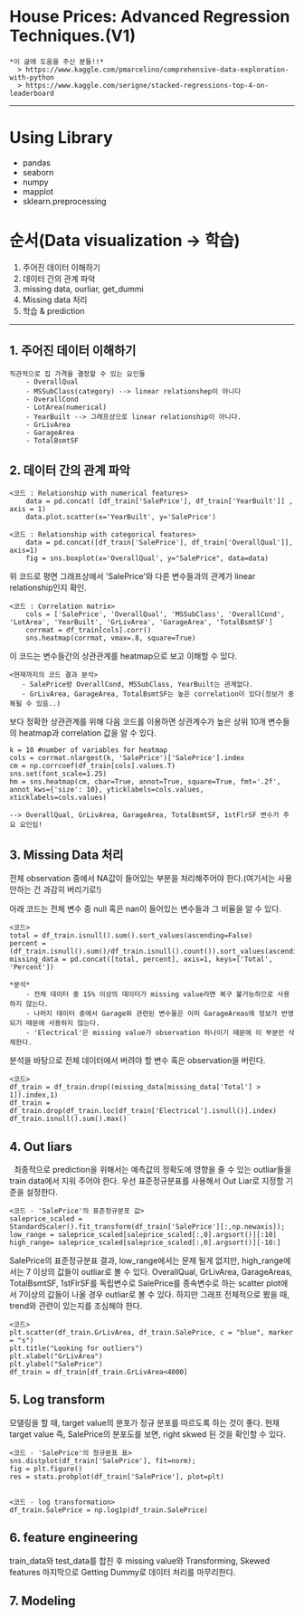 House Prices: Advanced Regression Techniques.(V1)
============================================

	*이 글에 도움을 주신 분들!!*
	  > https://www.kaggle.com/pmarcelino/comprehensive-data-exploration-with-python
	  > https://www.kaggle.com/serigne/stacked-regressions-top-4-on-leaderboard
	  

------------------------------------------------------------

# Using Library

- pandas
- seaborn
- numpy
- mapplot
- sklearn.preprocessing

# 순서(Data visualization -> 학습)

1. 주어진 데이터 이해하기
2. 데이터 간의 관계 파악
3. missing data, ourliar, get_dummi
3. Missing data 처리
4. 학습 & prediction

---------------------------------------------------------------

## 1. 주어진 데이터 이해하기

	직관적으로 집 가격을 결정할 수 있는 요인들 
		- OverallQual
		- MSSubClass(category) --> linear relationshep이 아니다
		- OverallCond 
		- LotArea(numerical)
		- YearBuilt --> 그래프상으로 linear relationship이 아니다.
		- GrLivArea
		- GarageArea
		- TotalBsmtSF


## 2. 데이터 간의 관계 파악

	<코드 : Relationship with numerical features>
		data = pd.concat( [df_train['SalePrice'], df_train['YearBuilt']] , axis = 1)
		data.plot.scatter(x='YearBuilt', y='SalePrice')

	<코드 : Relationship with categorical features>
		data = pd.concat([df_train['SalePrice'], df_train['OverallQual']], axis=1)
		fig = sns.boxplot(x='OverallQual', y="SalePrice", data=data)

위 코드로 평면 그래프상에서 'SalePrice'와 다른 변수들과의 관계가 linear relationship인지 확인.

	<코드 : Correlation matrix>
		cols = ['SalePrice', 'OverallQual', 'MSSubClass', 'OverallCond', 'LotArea', 'YearBuilt', 'GrLivArea', 'GarageArea', 'TotalBsmtSF']
		corrmat = df_train[cols].corr()
		sns.heatmap(corrmat, vmax=.8, square=True)

이 코드는 변수들간의 상관관계를 heatmap으로 보고 이해할 수 있다.

	<현재까지의 코드 결과 분석>
	   - SalePrice랑 OverallCond, MSSubClass, YearBuilt는 관계없다.
	   - GrLivArea, GarageArea, TotalBsmtSF는 높은 correlation이 있다(정보가 중복될 수 있음..)

보다 정확한 상관관계를 위해 다음 코드를 이용하면 상관계수가 높은 상위 10개 변수들의 heatmap과 correlation 값을 알 수 있다.
	
	k = 10 #number of variables for heatmap
	cols = corrmat.nlargest(k, 'SalePrice')['SalePrice'].index
	cm = np.corrcoef(df_train[cols].values.T)
	sns.set(font_scale=1.25)
	hm = sns.heatmap(cm, cbar=True, annot=True, square=True, fmt='.2f', annot_kws={'size': 10}, yticklabels=cols.values, xticklabels=cols.values)

	--> OverallQual, GrLivArea, GarageArea, TotalBsmtSF, 1stFlrSF 변수가 주요 요인임!


## 3. Missing Data 처리

전체 observation 중에서 NA값이 들어있는 부분을 처리해주어야 한다.(여기서는 사용 안하는 건 과감히 버리기로!)

아래 코드는 전체 변수 중 null 혹은 nan이 들어있는 변수들과 그 비율을 알 수 있다.

	<코드>
	total = df_train.isnull().sum().sort_values(ascending=False)
	percent = (df_train.isnull().sum()/df_train.isnull().count()).sort_values(ascending=False)
	missing_data = pd.concat([total, percent], axis=1, keys=['Total', 'Percent'])

	*분석*
		- 전체 데이터 중 15% 이상의 데이터가 missing value라면 복구 불가능하므로 사용하지 않는다.
		- 나머지 데이터 중에서 Garage와 관련된 변수들은 이미 GarageAreas에 정보가 반영되기 때문에 사용하지 않는다.
		- 'Electrical'은 missing value가 observation 하나이기 때문에 이 부분만 삭제한다.

분석을 바탕으로 전체 데이터에서 버려야 할 변수 혹은 observation을 버린다.

	<코드>
	df_train = df_train.drop((missing_data[missing_data['Total'] > 1]).index,1)
	df_train = df_train.drop(df_train.loc[df_train['Electrical'].isnull()].index)
	df_train.isnull().sum().max()

## 4. Out liars
 
최종적으로 prediction을 위해서는 예측값의 정확도에 영향을 줄 수 있는 outliar들을 train data에서 지워 주어야 한다.
우선 표준정규분표를 사용해서 Out Liar로 지정할 기준을 설정한다.

	<코드 - 'SalePrice'의 표준정규분포 값>
	saleprice_scaled = StandardScaler().fit_transform(df_train['SalePrice'][:,np.newaxis]);
	low_range = saleprice_scaled[saleprice_scaled[:,0].argsort()][:10]
	high_range= saleprice_scaled[saleprice_scaled[:,0].argsort()][-10:]

SalePrice의 표준정규분표 결과, low_range에서는 문제 될게 없지만, high_range에서는 7 이상의 값들이 outliar로 볼 수 있다. OverallQual, GrLivArea, GarageAreas, TotalBsmtSF, 1stFlrSF를 독립변수로 SalePrice를 종속변수로 하는 scatter plot에서 7이상의 값들이 나올 경우 outliar로 볼 수 있다. 하지만 그래프 전체적으로 봤을 때, trend와 관련이 있는지를 조심해야 한다. 

	<코드>
	plt.scatter(df_train.GrLivArea, df_train.SalePrice, c = "blue", marker = "s")
	plt.title("Looking for outliers")
	plt.xlabel("GrLivArea")
	plt.ylabel("SalePrice")
	df_train = df_train[df_train.GrLivArea<4000]

## 5. Log transform

모델링을 할 때, target value의 분포가 정규 분포를 따르도록 하는 것이 좋다.
현재 target value 즉, SalePrice의 분포도를 보면, right skwed 된 것을 확인할 수 있다.

	<코드 - 'SalePrice'의 정규분표 표>
	sns.distplot(df_train['SalePrice'], fit=norm);
	fig = plt.figure()
	res = stats.probplot(df_train['SalePrice'], plot=plt)


	<코드 - log transformation>
	df_train.SalePrice = np.log1p(df_train.SalePrice)

## 6. feature engineering

train_data와 test_data를 합친 후 missing value와 Transforming, Skewed features 마지막으로 Getting Dummy로 데이터 처리를 마무리한다.	

## 7. Modeling
